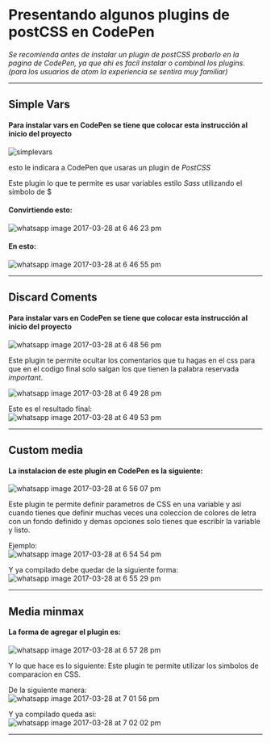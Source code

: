 # Presentando algunos plugins de postCSS en CodePen

*Se recomienda antes de instalar un plugin de postCSS probarlo en la pagina de CodePen, ya que ahi es facil instalar o combinal los plugins. (para los usuarios de atom la experiencia se sentira muy familiar)*

****************

## Simple Vars           
           
#### Para instalar vars en CodePen se tiene que colocar esta instrucción al inicio del proyecto          
![simplevars](https://cloud.githubusercontent.com/assets/23077669/24433912/4a5c45a6-13e9-11e7-8cfa-4263ebf3bdb4.jpeg)

esto le indicara a CodePen que usaras un plugin de *PostCSS* 

Este plugin lo que te permite es usar variables estilo *Sass* utilizando el simbolo de $

#### Convirtiendo esto:  
![whatsapp image 2017-03-28 at 6 46 23 pm](https://cloud.githubusercontent.com/assets/23077669/24434278/d3732ba0-13eb-11e7-9c7c-202e8fbf96c9.jpeg)

#### En esto:  
![whatsapp image 2017-03-28 at 6 46 55 pm](https://cloud.githubusercontent.com/assets/23077669/24434304/f49647cc-13eb-11e7-8ac4-b25741159303.jpeg)  

*************

## Discard Coments  

#### Para instalar vars en CodePen se tiene que colocar esta instrucción al inicio del proyecto   
![whatsapp image 2017-03-28 at 6 48 56 pm](https://cloud.githubusercontent.com/assets/23077669/24434417/9e02c77c-13ec-11e7-8431-c425e2943224.jpeg)  

Este plugin te permite ocultar los comentarios que tu hagas en el css para que en el codigo final solo salgan los que tienen la palabra reservada *important*.  

![whatsapp image 2017-03-28 at 6 49 28 pm](https://cloud.githubusercontent.com/assets/23077669/24434459/f1c29ed2-13ec-11e7-8211-aabd04e1c49b.jpeg)  

Este es el resultado final:  
![whatsapp image 2017-03-28 at 6 49 53 pm](https://cloud.githubusercontent.com/assets/23077669/24434478/0c5ae876-13ed-11e7-8c38-71b873476226.jpeg)

******************

## Custom media  

#### La instalacion de este plugin en CodePen es la siguiente:  

![whatsapp image 2017-03-28 at 6 56 07 pm](https://cloud.githubusercontent.com/assets/23077669/24434652/2fe1a7ca-13ee-11e7-90ed-754392e91aad.jpeg)  

Este plugin te permite definir parametros de CSS en una variable y asi cuando tienes que definir muchas veces una coleccion de colores de letra con un fondo definido y demas opciones solo tienes que escribir la variable y listo.  

Ejemplo:  
![whatsapp image 2017-03-28 at 6 54 54 pm](https://cloud.githubusercontent.com/assets/23077669/24434744/9bfb2bf2-13ee-11e7-99aa-5f02921cfbc0.jpeg)  

Y ya compilado debe quedar de la siguiente forma:  
![whatsapp image 2017-03-28 at 6 55 29 pm](https://cloud.githubusercontent.com/assets/23077669/24434749/ac55aad6-13ee-11e7-893a-6022c0f5f479.jpeg)  

*************

## Media minmax  

#### La forma de agregar el plugin es:  
![whatsapp image 2017-03-28 at 6 57 28 pm](https://cloud.githubusercontent.com/assets/23077669/24434976/d47a638e-13ef-11e7-8274-bfc57f82f3eb.jpeg)  

Y lo que hace es lo siguiente: 
Este plugin te permite utilizar los simbolos de comparacion en CSS.   

De la siguiente manera:  
![whatsapp image 2017-03-28 at 7 01 56 pm](https://cloud.githubusercontent.com/assets/23077669/24435015/16185b5c-13f0-11e7-91c4-6c541469255e.jpeg)  

Y ya compilado queda asi:  
![whatsapp image 2017-03-28 at 7 02 02 pm](https://cloud.githubusercontent.com/assets/23077669/24435027/2b87b406-13f0-11e7-9295-50820c25f9d6.jpeg)
****************** 

